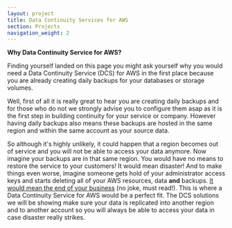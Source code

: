 ```yaml
---
layout: project
title: Data Continuity Services for AWS
section: Projects
navigation_weight: 2
---
```


**Why Data Continuity Service for AWS?**

Finding yourself landed on this page you might ask yourself why you would need a Data Continuity Service (DCS) for AWS in the first place because you are already creating daily backups for your databases or storage volumes.

Well, first of all it is really great to hear you are creating daily backups and for those who do not we strongly advise you to configure them asap as it is the first step in building continuity for your service or company. However having daily backups also means these backups are hosted in the same region and within the same account as your source data.

So although it's highly unlikely, it could happen that a region becomes out of service and you will not be able to access your data anymore. Now imagine your backups are in that same region. You would have no means to restore the service to your customers! It would mean disaster! And to make things even worse, imagine someone gets hold of your administrator access keys and starts deleting all of your AWS resources, data __and__ backups. [It would mean the end of your business](https://threatpost.com/hacker-puts-hosting-service-code-spaces-out-of-business/106761/) (no joke, must read!). This is where a Data Continuity Service for AWS would be a perfect fit. The DCS solutions we will be showing make sure your data is replicated into another region and to another account so you will always be able to access your data in case disaster really strikes.
